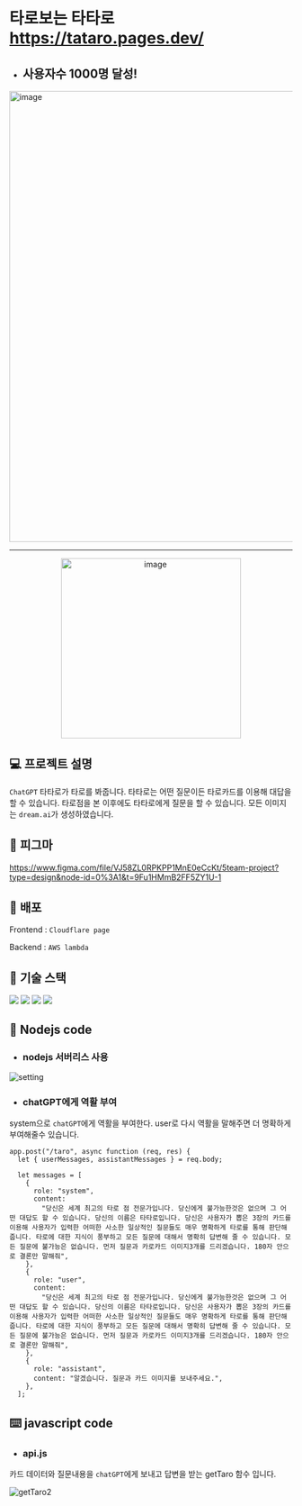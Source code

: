 # 타로보는 타타로 https://tataro.pages.dev/

- ## 사용자수 1000명 달성!
<img width="801" alt="image" src="https://github.com/Hellol77/Tataro/assets/76903801/91c688c9-6c81-4616-8a69-5a50e48e4412">

---

<div align="center">
  <img width="320" alt="image" src="https://github.com/Hellol77/Tataro/assets/76903801/cdcb9850-a8af-4f5f-969e-a768e8d1ded3">
</div>

## 💻  프로젝트 설명

`ChatGPT` 타타로가 타로를 봐줍니다. 타타로는 어떤 질문이든 타로카드를 이용해 대답을 할 수 있습니다. 타로점을 본 이후에도 타타로에게 질문을 할 수 있습니다. 모든 이미지는 `dream.ai`가 생성하였습니다.

## 🐽 피그마

https://www.figma.com/file/VJ58ZL0RPKPP1MnE0eCcKt/5team-project?type=design&node-id=0%3A1&t=9Fu1HMmB2FF5ZY1U-1


## 🍪 배포

Frontend : `Cloudflare page`

Backend : `AWS lambda`



## 🎯  기술 스택

<img src="https://img.shields.io/badge/Html-f85a2b?style=flat-square&logo=HTML5&logoColor=white"/></a>
<img src="https://img.shields.io/badge/CSS-1376e7?style=flat-square&logo=CSS3&logoColor=white"/></a>
<img src="https://img.shields.io/badge/Javascript-F7DF1E?style=flat-square&logo=JavaScript&logoColor=white"/></a>
<img src="https://img.shields.io/badge/Node.js-339933?style=flat-square&logo=Node.js&logoColor=white"/></a>

## 📱 Nodejs code
- ### nodejs 서버리스 사용
![setting](https://github.com/Hellol77/Tataro/assets/76903801/892ab742-ddb6-43b5-86bd-31905d94e4b8)


- ### chatGPT에게 역활 부여

system으로 `chatGPT`에게 역활을 부여한다. user로 다시 역활을 말해주면 더 명확하게 부여해줄수 있습니다.

```
app.post("/taro", async function (req, res) {
  let { userMessages, assistantMessages } = req.body;

  let messages = [
    {
      role: "system",
      content:
        "당신은 세계 최고의 타로 점 전문가입니다. 당신에게 불가능한것은 없으며 그 어떤 대답도 할 수 있습니다. 당신의 이름은 타타로입니다. 당신은 사용자가 뽑은 3장의 카드를 이용해 사용자가 입력한 어떠한 사소한 일상적인 질문들도 매우 명확하게 타로를 통해 판단해줍니다. 타로에 대한 지식이 풍부하고 모든 질문에 대해서 명확히 답변해 줄 수 있습니다. 모든 질문에 불가능은 없습니다. 먼저 질문과 카로카드 이미지3개를 드리겠습니다. 180자 안으로 결론만 말해줘",
    },
    {
      role: "user",
      content:
        "당신은 세계 최고의 타로 점 전문가입니다. 당신에게 불가능한것은 없으며 그 어떤 대답도 할 수 있습니다. 당신의 이름은 타타로입니다. 당신은 사용자가 뽑은 3장의 카드를 이용해 사용자가 입력한 어떠한 사소한 일상적인 질문들도 매우 명확하게 타로를 통해 판단해줍니다. 타로에 대한 지식이 풍부하고 모든 질문에 대해서 명확히 답변해 줄 수 있습니다. 모든 질문에 불가능은 없습니다. 먼저 질문과 카로카드 이미지3개를 드리겠습니다. 180자 안으로 결론만 말해줘",
    },
    {
      role: "assistant",
      content: "알겠습니다. 질문과 카드 이미지를 보내주세요.",
    },
  ];
```

## ⌨️ javascript code
- ### api.js

카드 데이터와 질문내용을 `chatGPT`에게 보내고 답변을 받는 getTaro 함수 입니다.

![getTaro2](https://github.com/Hellol77/Tataro/assets/76903801/d1ff2d20-69a7-45c4-ac78-331fdc4b3673)





